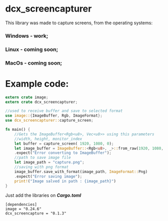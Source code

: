 # dcx_screencapturer

This library was made to capture screens, from the operating systems:
### Windows - work; 
### Linux - coming soon; 
### MacOs - coming soon; 

# Example code: #

```Rust
extern crate image;
extern crate dcx_screencapturer;

//used to receive buffer and save to selected format
use image::{ImageBuffer, Rgb, ImageFormat};
use dcx_screencapturer::capture_screen;

fn main() {
    //Gets the ImageBuffer<Rgb<u8>, Vec<u8>> using this parameters
    //width, height, monitor_index
    let buffer = capture_screen( 1920, 1080, 0);
    let image_buffer = ImageBuffer::<Rgb<u8>, _>::from_raw(1920, 1080, buffer)
    .expect("Error converting to ImageBuffer");
    //path to save image file
    let image_path = "capture.png";
    //saving with png format
    image_buffer.save_with_format(image_path, ImageFormat::Png)
    .expect("Error saving image");
    print!("Image salved in path : {image_path}")
}
```
Just add the libraries on _**Cargo.toml**_

```
[dependencies]
image = "0.24.6"
dcx_screencapture = "0.1.3"
```
